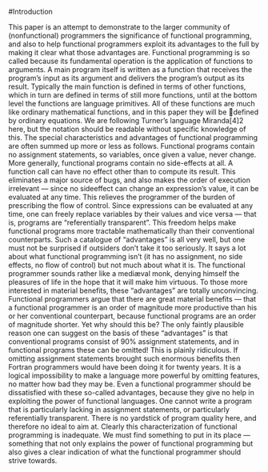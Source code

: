 #Introduction

This paper is an attempt to demonstrate to the larger community of (nonfunctional) programmers the significance of functional programming, and also
to help functional programmers exploit its advantages to the full by making it
clear what those advantages are.
Functional programming is so called because its fundamental operation is
the application of functions to arguments. A main program itself is written as
a function that receives the program’s input as its argument and delivers the
program’s output as its result. Typically the main function is defined in terms of
other functions, which in turn are defined in terms of still more functions, until
at the bottom level the functions are language primitives. All of these functions
are much like ordinary mathematical functions, and in this paper they will be
defined by ordinary equations. We are following Turner’s language Miranda[4]2
here, but the notation should be readable without specific knowledge of this.
The special characteristics and advantages of functional programming are
often summed up more or less as follows. Functional programs contain no
assignment statements, so variables, once given a value, never change. More
generally, functional programs contain no side-effects at all. A function call
can have no effect other than to compute its result. This eliminates a major
source of bugs, and also makes the order of execution irrelevant — since no sideeffect can change an expression’s value, it can be evaluated at any time. This
relieves the programmer of the burden of prescribing the flow of control. Since
expressions can be evaluated at any time, one can freely replace variables by
their values and vice versa — that is, programs are “referentially transparent”.
This freedom helps make functional programs more tractable mathematically
than their conventional counterparts.
Such a catalogue of “advantages” is all very well, but one must not be surprised if outsiders don’t take it too seriously. It says a lot about what functional
programming isn’t (it has no assignment, no side effects, no flow of control) but
not much about what it is. The functional programmer sounds rather like a
mediæval monk, denying himself the pleasures of life in the hope that it will
make him virtuous. To those more interested in material benefits, these “advantages” are totally unconvincing.
Functional programmers argue that there are great material benefits — that
a functional programmer is an order of magnitude more productive than his
or her conventional counterpart, because functional programs are an order of
magnitude shorter. Yet why should this be? The only faintly plausible reason
one can suggest on the basis of these “advantages” is that conventional programs
consist of 90% assignment statements, and in functional programs these can be
omitted! This is plainly ridiculous. If omitting assignment statements brought
such enormous benefits then Fortran programmers would have been doing it
for twenty years. It is a logical impossibility to make a language more powerful
by omitting features, no matter how bad they may be.
Even a functional programmer should be dissatisfied with these so-called
advantages, because they give no help in exploiting the power of functional languages. One cannot write a program that is particularly lacking in assignment
statements, or particularly referentially transparent. There is no yardstick of
program quality here, and therefore no ideal to aim at.
Clearly this characterization of functional programming is inadequate. We
must find something to put in its place — something that not only explains the
power of functional programming but also gives a clear indication of what the
functional programmer should strive towards.


